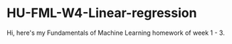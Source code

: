 # HU-FML-W4-Linear-regression
Hi, here's my Fundamentals of Machine Learning homework of week 1 - 3.
